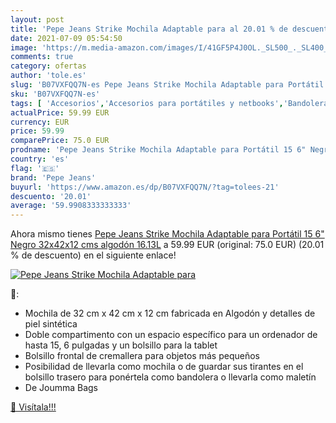```yaml
---
layout: post
title: 'Pepe Jeans Strike Mochila Adaptable para al 20.01 % de descuento'
date: 2021-07-09 05:54:50
image: 'https://m.media-amazon.com/images/I/41GF5P4J0OL._SL500_._SL400_.jpg'
comments: true
category: ofertas
author: 'tole.es'
slug: 'B07VXFQQ7N-es Pepe Jeans Strike Mochila Adaptable para Portátil 15 6"...'
sku: 'B07VXFQQ7N-es'
tags: [ 'Accesorios','Accesorios para portátiles y netbooks','Bandoleras y bolsas mensajero para portátiles y netbooks','Bolsas y fundas para portátiles y netbooks','Informática','mochila','pepe jeans', ]
actualPrice: 59.99 EUR
currency: EUR
price: 59.99
comparePrice: 75.0 EUR
prodname: 'Pepe Jeans Strike Mochila Adaptable para Portátil 15 6" Negro 32x42x12 cms algodón 16.13L'
country: 'es'
flag: '🇪🇸'
brand: 'Pepe Jeans'
buyurl: 'https://www.amazon.es/dp/B07VXFQQ7N/?tag=tolees-21'
descuento: '20.01'
average: '59.9908333333333'
---
```


Ahora mismo tienes [Pepe Jeans Strike Mochila Adaptable para Portátil 15 6" Negro 32x42x12 cms algodón 16.13L](https://www.amazon.es/dp/B07VXFQQ7N/?tag=tolees-21) a 59.99 EUR (original: 75.0 EUR) (20.01 %  de descuento) en el siguiente enlace!

[![Pepe Jeans Strike Mochila Adaptable para](https://m.media-amazon.com/images/I/41GF5P4J0OL._SL500_._SL400_.jpg)](https://www.amazon.es/dp/B07VXFQQ7N/?tag=tolees-21)

🔎:

- Mochila de 32 cm x 42 cm x 12 cm fabricada en Algodón y detalles de piel sintética
- Doble compartimento con un espacio específico para un ordenador de hasta 15, 6 pulgadas y un bolsillo para la tablet
- Bolsillo frontal de cremallera para objetos más pequeños
- Posibilidad de llevarla como mochila o de guardar sus tirantes en el bolsillo trasero para ponértela como bandolera o llevarla como maletín
- De Joumma Bags

[🛒 Visítala!!!](https://www.amazon.es/dp/B07VXFQQ7N/?tag=tolees-21)
